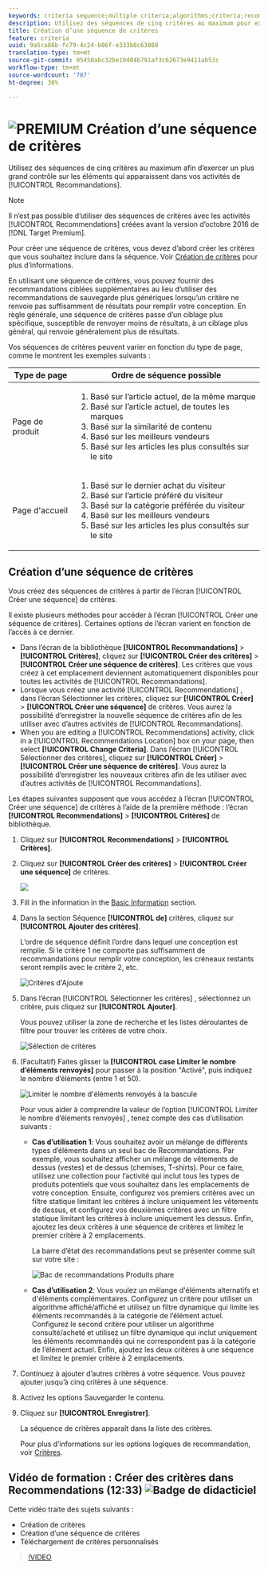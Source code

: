 ```yaml
---
keywords: criteria sequence;multiple criteria;algorithms;criteria;recommendations criteria;sequence;limit number of items returned
description: Utilisez des séquences de cinq critères au maximum pour exercer un meilleur contrôle sur les éléments qui apparaissent dans vos activités Recommendations Adobe Target.
title: Création d’une séquence de critères
feature: criteria
uuid: 9a5ca86b-fc79-4c24-b86f-e333b0c63088
translation-type: tm+mt
source-git-commit: 95450abc32be19d04b791af3c62673e9411ab53c
workflow-type: tm+mt
source-wordcount: '787'
ht-degree: 36%

---
```



# ![PREMIUM](/help/assets/premium.png) Création d’une séquence de critères

Utilisez des séquences de cinq critères au maximum afin d’exercer un plus grand contrôle sur les éléments qui apparaissent dans vos activités de [!UICONTROL Recommandations].

>[!NOTE]
>
>Il n’est pas possible d’utiliser des séquences de critères avec les activités [!UICONTROL Recommendations] créées avant la version d’octobre 2016 de [!DNL Target Premium].

Pour créer une séquence de critères, vous devez d’abord créer les critères que vous souhaitez inclure dans la séquence. Voir [Création de critères](/help/c-recommendations/c-algorithms/create-new-algorithm.md) pour plus d’informations.

En utilisant une séquence de critères, vous pouvez fournir des recommandations ciblées supplémentaires au lieu d’utiliser des recommandations de sauvegarde plus génériques lorsqu’un critère ne renvoie pas suffisamment de résultats pour remplir votre conception. En règle générale, une séquence de critères passe d’un ciblage plus spécifique, susceptible de renvoyer moins de résultats, à un ciblage plus général, qui renvoie généralement plus de résultats.

Vos séquences de critères peuvent varier en fonction du type de page, comme le montrent les exemples suivants :

| Type de page | Ordre de séquence possible |
| --- | --- |
| Page de produit | <ol><li>Basé sur l’article actuel, de la même marque</li><li>Basé sur l’article actuel, de toutes les marques</li><li>Basé sur la similarité de contenu</li><li>Basé sur les meilleurs vendeurs</li><li>Basé sur les articles les plus consultés sur le site</li></ol> |
| Page d&#39;accueil | <ol><li>Basé sur le dernier achat du visiteur </li><li>Basé sur l’article préféré du visiteur</li><li>Basé sur la catégorie préférée du visiteur</li><li>Basé sur les meilleurs vendeurs</li><li>Basé sur les articles les plus consultés sur le site</li></ol> |

## Création d’une séquence de critères

Vous créez des séquences de critères à partir de l’écran [!UICONTROL Créer une séquence] de critères.

Il existe plusieurs méthodes pour accéder à l’écran [!UICONTROL Créer une séquence de critères]. Certaines options de l’écran varient en fonction de l’accès à ce dernier.

* Dans l’écran de la bibliothèque **[!UICONTROL Recommandations]** > **[!UICONTROL Critères]**, cliquez sur **[!UICONTROL Créer des critères]** > **[!UICONTROL Créer une séquence de critères]**. Les critères que vous créez à cet emplacement deviennent automatiquement disponibles pour toutes les activités de [!UICONTROL Recommandations].
* Lorsque vous créez une activité [!UICONTROL Recommendations] , dans l’écran Sélectionner les critères, cliquez sur **[!UICONTROL Créer]** > **[!UICONTROL Créer une séquence]** de critères. Vous aurez la possibilité d’enregistrer la nouvelle séquence de critères afin de les utiliser avec d’autres activités de [!UICONTROL Recommandations].
* When you are editing a [!UICONTROL Recommendations] activity, click in a [!UICONTROL Recommendations Location] box on your page, then select **[!UICONTROL Change Criteria]**. Dans l’écran [!UICONTROL Sélectionner des critères], cliquez sur **[!UICONTROL Créer]** > **[!UICONTROL Créer une séquence de critères]**. Vous aurez la possibilité d’enregistrer les nouveaux critères afin de les utiliser avec d’autres activités de [!UICONTROL Recommandations].

Les étapes suivantes supposent que vous accédez à l’écran [!UICONTROL Créer une séquence] de critères à l’aide de la première méthode : l’écran **[!UICONTROL Recommendations]** > **[!UICONTROL Critères]** de bibliothèque.

1. Cliquez sur **[!UICONTROL Recommendations]** > **[!UICONTROL Critères]**.

1. Cliquez sur **[!UICONTROL Créer des critères]** > **[!UICONTROL Créer une séquence]** de critères.

   ![](assets/CreateCriteriaSequence.png)

1. Fill in the information in the [Basic Information](/help/c-recommendations/c-algorithms/create-new-algorithm.md#info) section.

1. Dans la section Séquence **[!UICONTROL de]** critères, cliquez sur **[!UICONTROL Ajouter des critères]**.

   L’ordre de séquence définit l’ordre dans lequel une conception est remplie. Si le critère 1 ne comporte pas suffisamment de recommandations pour remplir votre conception, les créneaux restants seront remplis avec le critère 2, etc.

   ![Critères d&#39;Ajoute](/help/c-recommendations/c-algorithms/assets/add-criteria.png)

1. Dans l’écran [!UICONTROL Sélectionner les critères] , sélectionnez un critère, puis cliquez sur **[!UICONTROL Ajouter]**.

   Vous pouvez utiliser la zone de recherche et les listes déroulantes de filtre pour trouver les critères de votre choix.

   ![Sélection de critères](/help/c-recommendations/c-algorithms/assets/select-criteria.png)

1. (Facultatif) Faites glisser la **[!UICONTROL case Limiter le nombre d’éléments renvoyés]** pour passer à la position &quot;Activé&quot;, puis indiquez le nombre d’éléments (entre 1 et 50).

   ![Limiter le nombre d&#39;éléments renvoyés à la bascule](/help/c-recommendations/c-algorithms/assets/limit-number.png)

   Pour vous aider à comprendre la valeur de l’option [!UICONTROL Limiter le nombre d’éléments renvoyés] , tenez compte des cas d’utilisation suivants :

   * **Cas d’utilisation 1**: Vous souhaitez avoir un mélange de différents types d’éléments dans un seul bac de Recommandations. Par exemple, vous souhaitez afficher un mélange de vêtements de dessus (vestes) et de dessus (chemises, T-shirts). Pour ce faire, utilisez une collection pour l’activité qui inclut tous les types de produits potentiels que vous souhaitez dans les emplacements de votre conception. Ensuite, configurez vos premiers critères avec un filtre statique limitant les critères à inclure uniquement les vêtements de dessus, et configurez vos deuxièmes critères avec un filtre statique limitant les critères à inclure uniquement les dessus. Enfin, ajoutez les deux critères à une séquence de critères et limitez le premier critère à 2 emplacements.

      La barre d’état des recommandations peut se présenter comme suit sur votre site :

      ![Bac de recommandations Produits phare](/help/c-recommendations/c-algorithms/assets/featured-products.png)

   * **Cas d’utilisation 2**: Vous voulez un mélange d&#39;éléments alternatifs et d&#39;éléments complémentaires. Configurez un critère pour utiliser un algorithme affiché/affiché et utilisez un filtre dynamique qui limite les éléments recommandés à la catégorie de l’élément actuel. Configurez le second critère pour utiliser un algorithme consulté/acheté et utilisez un filtre dynamique qui inclut uniquement les éléments recommandés qui ne correspondent pas à la catégorie de l’élément actuel. Enfin, ajoutez les deux critères à une séquence et limitez le premier critère à 2 emplacements.

1. Continuez à ajouter d’autres critères à votre séquence. Vous pouvez ajouter jusqu’à cinq critères à une séquence.

1. Activez les options [](/help/c-recommendations/c-algorithms/create-new-algorithm.md#content)Sauvegarder le contenu.

1. Cliquez sur **[!UICONTROL Enregistrer]**.

   La séquence de critères apparaît dans la liste des critères.

   Pour plus d’informations sur les options logiques de recommandation, voir [Critères](/help/c-recommendations/c-algorithms/algorithms.md).

## Vidéo de formation : Créer des critères dans Recommendations (12:33) ![Badge de didacticiel](/help/assets/tutorial.png)

Cette vidéo traite des sujets suivants :

* Création de critères
* Création d’une séquence de critères
* Téléchargement de critères personnalisés

>[!VIDEO](https://video.tv.adobe.com/v/27694?quality=12)
